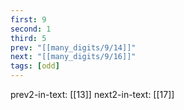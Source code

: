 ```yaml
---
first: 9
second: 1
third: 5
prev: "[[many_digits/9/14]]"
next: "[[many_digits/9/16]]"
tags: [odd]
---
```

prev2-in-text: [[13]]
next2-in-text: [[17]]
